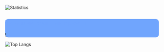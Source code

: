 ![Statistics](https://github-readme-stats.vercel.app/api?username=LedinecMing&show_icons=true&theme=tokyonight&custom_title=Статистика&count_private=true&locale=ru)

<div style="background-color: 70a5fd; border-radius: 10px;">
  <h2 style="color: 70a5fd;">Текущий главный проект</h2>
  !<a hrefhttps://raw.githubusercontent.com/LedinecMing/D3ngine/main/README.md>.</a>
</div>

![Top Langs](https://github-readme-stats.vercel.app/api/top-langs/?username=LedinecMing&theme=tokyonight&custom_title=Используемые+языки&locale=ru)


